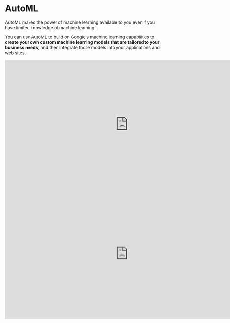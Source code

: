 # AutoML

AutoML makes the power of machine learning available to you even if you have limited knowledge of machine learning.

You can use AutoML to build on Google's machine learning capabilities to **create your own custom machine learning models that are tailored to your business needs**, and then integrate those models into your applications and web sites.


<iframe width="800" height="420" src="https://www.youtube.com/embed/93vsqjfGPCw" title="YouTube video player" frameborder="0" allow="accelerometer; autoplay; clipboard-write; encrypted-media; gyroscope; picture-in-picture" allowfullscreen></iframe>


<iframe width="800" height="420" src="https://www.youtube.com/embed/PKTvo9X9Sjg" title="YouTube video player" frameborder="0" allow="accelerometer; autoplay; clipboard-write; encrypted-media; gyroscope; picture-in-picture" allowfullscreen></iframe>

